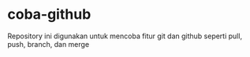 # coba-github
Repository ini digunakan untuk mencoba fitur git dan github seperti pull, push, branch, dan  merge

